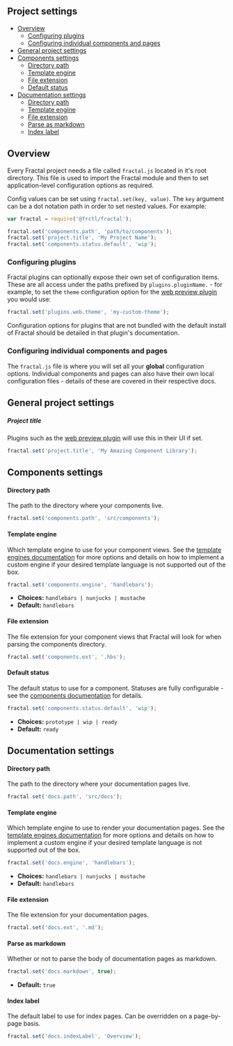 ## Project settings

<!-- START doctoc generated TOC please keep comment here to allow auto update -->
<!-- DON'T EDIT THIS SECTION, INSTEAD RE-RUN doctoc TO UPDATE -->


- [Overview](#overview)
  - [Configuring plugins](#configuring-plugins)
  - [Configuring individual components and pages](#configuring-individual-components-and-pages)
- [General project settings](#general-project-settings)
- [Components settings](#components-settings)
    - [Directory path](#directory-path)
    - [Template engine](#template-engine)
    - [File extension](#file-extension)
    - [Default status](#default-status)
- [Documentation settings](#documentation-settings)
    - [Directory path](#directory-path-1)
    - [Template engine](#template-engine-1)
    - [File extension](#file-extension-1)
    - [Parse as markdown](#parse-as-markdown)
    - [Index label](#index-label)

<!-- END doctoc generated TOC please keep comment here to allow auto update -->

## Overview

Every Fractal project needs a file called `fractal.js` located in it's root directory. This file is used to import the Fractal module and then to set application-level configuration options as required.

Config values can be set using `fractal.set(key, value)`. The `key` argument can be a dot notation path in order to set nested values. For example:

```js
var fractal = require('@frctl/fractal');

fractal.set('components.path', 'path/to/components');
fractal.set('project.title', 'My Project Name');
fractal.set('components.status.default', 'wip');
```
### Configuring plugins

Fractal plugins can optionally expose their own set of configuration items. These are all access under the paths prefixed by `plugins.pluginName.` - for example, to set the `theme` configuration option for the [web preview plugin](https://github.com/frctl/web-plugin) you would use:

```js
fractal.set('plugins.web.theme', 'my-custom-theme');
```

Configuration options for plugins that are not bundled with the default install of Fractal should be detailed in that plugin's documentation.

### Configuring individual components and pages

The `fractal.js` file is where you will set all your **global** configuration options. Individual components and pages can also have their own local configuration files - details of these are covered in their respective docs.

## General project settings

##### Project title

Plugins such as the [web preview plugin](https://github.com/frctl/web-plugin) will use this in their UI if set.

```js
fractal.set('project.title', 'My Amazing Component Library');
```

## Components settings

#### Directory path

The path to the directory where your components live.

```js
fractal.set('components.path', 'src/components');
```

#### Template engine

Which template engine to use for your component views. See the [template engines documentation](/docs/engines/overview.md) for more options and details on how to implement a custom engine if your desired template language is not supported out of the box.

```js
fractal.set('components.engine', 'handlebars');
```
* **Choices:** `handlebars | nunjucks | mustache`
* **Default:** `handlebars`

#### File extension

The file extension for your component views that Fractal will look for when parsing the components directory.

```js
fractal.set('components.ext', '.hbs');
```

#### Default status

The default status to use for a component. Statuses are fully configurable - see the [components documentation](/docs/components/statuses.md) for details.

```js
fractal.set('components.status.default', 'wip');
```
* **Choices:** `prototype | wip | ready`
* **Default:** `ready`

## Documentation settings

#### Directory path

The path to the directory where your documentation pages live.

```js
fractal.set('docs.path', 'src/docs');
```
#### Template engine

Which template engine to use to render your documentation pages. See the [template engines documentation](/docs/engines/overview.md) for more options and details on how to implement a custom engine if your desired template language is not supported out of the box.

```js
fractal.set('docs.engine', 'handlebars');
```
* **Choices:** `handlebars | nunjucks | mustache`
* **Default:** `handlebars`

#### File extension

The file extension for your documentation pages.

```js
fractal.set('docs.ext', '.md');
```

#### Parse as markdown

Whether or not to parse the body of documentation pages as markdown.

```js
fractal.set('docs.markdown', true);
```
* **Default:** `true`

#### Index label

The default label to use for index pages. Can be overridden on a page-by-page basis.

```js
fractal.set('docs.indexLabel', 'Overview');
```
